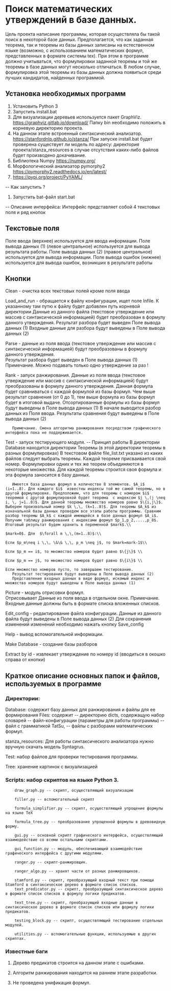 # Поиск математических утверждений в базе данных.

Цель проекта написание программы, которая осуществляла бы такой поиск в некоторой базе данных. Предполагается, что как заданная теорема, так и теоремы из базы данных записаны на естественном языке (возможно, с использованием математических формул, представленных в формате системы tex). При этом в программе должно учитываться, что формулировки заданной теоремы и той же теоремы в базе данных могут несколько отличаться. В любом случае, формулировка этой теоремы из базы данных должна появиться среди лучших кандидатов, найденных программой.

## Установка необходимых программ
1. Установить Python 3
2. Запустить install.bat
3. Для визуализации деревьев используется пакет GraphViz. https://graphviz.gitlab.io/download/ 
   Папку bin необходимо положить в корневую директорию проекта.
4. На данном этапе встроенный синтаксический анализатор. https://stanfordnlp.github.io/stanza/
   При запуске install.bat будет проверена существует ли модель по адресу: директория проекта/stanza_resources в случае отсутствия каких-либо файлов будет производено докачивание.
5. Библиотека Numpy https://numpy.org/
6. Морфологический анализатор pymorphy2 https://pymorphy2.readthedocs.io/en/latest/
7. https://pypi.org/project/PyYAML/

-- Как запустить ?
1. Запустить bat-файл start.bat

-- Описание интерфейса:
   Интерфейс представляет собой 4 текстовых поля и ряд кнопок
   
## Текстовые поля 
Поле ввода (верхнее) используется для ввода информации.
Поле вывода данных (1) (левое центральное) используется для вывода результата работы.
Поле вывода данных (2) (правое центральное) используется для вывода информации.
Поле вывода ошибок (нижнее) используется для вывода ошибок, возникших в результате работы

## Кнопки 

Clean - очистка всех текстовых полей кроме поля ввода

Load_and_run - обращается к файлу конфигурации, ищет поле Infile. К указанному там путю к файлу будет добавлен путь корневой директории
			 Данные из данного файла (текстовое утверждение или массив с синтаксической информацией) будет преобразован в формулу данного утверждения.
			 Результат разбора будет выведен Поле вывода данных (1)
			 Входные данные для разбора будут выведены в Поле вывода данных (2)
			 
Parse - данные из поля ввода (текстовое утверждение или массив с синтаксической информацией) будут преобразованы в формулу данного утверждения.	 
		Результат разбора будет выведен в Поле вывода данных (1)	 
		Примечание. Можно подавать только одно утверждение за раз !

Rank - запуск ранжирования. 
	   Данные из поля ввода (текстовое утверждение или массив с синтаксической информацией) будут преобразованы 
	   в формулу данного утверждения. Данная формула будет сравниваться с каждой формулой из базы формул. 
	   Чем выше результат сравнения (от 0 до 1), тем выше формула из базы формул будет в итоговой выдаче.
	   Отсортированные формулы из базы формул будут выведены в Поле вывода данных (1)
	   В начале выводится разбор данных из Поля ввода.
	   Результаты сравнения будут выведены в Поле вывода данных (2)
	   
	   Примечание. Смена алгоритма ранжирования посредством графического интерфейса пока не поддерживается.

Test - запуск тестирующего модуля.
	   -- Принцип работы 
	   В директории Database находится директории Теоремы (в этой директории теоремы в разных формулировках)
		  В текстовом файле file_list.txt указано из каких файлов следует выбрать теоремы.
		  Каждой теореме присваивается свой номер. Формулировки одних и тех же теорем объединяются в некоторые множества.
		  Для каждой теоремы строится своя формула и эта формула заносится в базу данных.
		  
	   Имеется база данных формул в количестве 8 элементов. $A_i$ (i=1..8). Для каждого $i$  известны индексы той же самой теоремы, но в другой формулировке. Предположим, что для теоремы с номером $i$ теоремой с другой формулировкой будет теорема  с индексом $j \,(j \neq i, \, j=1..8)$. Для данной теоремы множество номеров равно $\{i,j\}$. Выберем произвольный номер $k \,\, (k=1..8)$. Для теоремы $A_k$ из изначальной базы данных проведем все этапы работы программы. Сравним разбор теоремы $A_k$ с каждой имеющейся в базе данных формул $A_i$. Получим таблицу ранжирования с индексами формул $p_1,p_2,....,p_8$. Итоговый результат будем хранить в переменной $mark$.\\

	$mark=0$. Для  $\forall m \,\,(m=1..8)$:\\

	Если $p_m\neq i \,\, \&\& \,\, p_m \neq j$, то $mark=mark-1$\\

	Если $p_m == i$, то множество номеров будет равно $\{j\}$ \\	

	Если $p_m == j$, то множество номеров будет равно $\{i\}$ \\

	Если множество номеров пусто, то завершаем тестирование.
	   Результат тестирования будут выведены в Поле вывода данных (2)
	   Представление входных данных в виде формул, искомый индекс и множество номеров будут выведены в Поле вывода данных (1)
	   
Picture - модуль отрисовки формул.   
	  Отрисовывает Данные из поля ввода в отдельном окне.
	  Примечание. Входные данные должны быть в формате списка вложенных списков.

Edit_config - редактирование файла конфигурации. Данные из данного файла будут выведены в Поле вывода данных (2)
	Для сохранения изменений изменений необходимо нажать кнопку Save_config
	
Help - вывод вспомогательной информации.

Make Database - создание базы разборов

Extract by id - извлекает утверждение по номеру id (вводиться в окошко справа от кнопки)
		  
## Краткое описание основных папок и файлов, используемых в программе 

### Директории:

Database: содержит базу данных для ранжирования и файлы для ее формирования
Files: содержит
		   -- директорию dicts, содержащую набор словарей
		   -- файл-конфигурации (параметры для работы программы)
		   -- файл с грамматикой TatSu, 
		   -- файлы с разборами математических формул.

stanza_resources: Для работы синтаксического анализатора нужно вручную скачать модель Syntagrus. 

Test: набор файлов для проверки тестирования программы.

Tree: хранение картинок с визуализацией
    
### Scripts: набор скриптов на языке Python 3.
		draw_graph.py -- скрипт, осуществляющий визуализацию
		
		filler.py -- вспомогательный скрипт
		
		formula_simplifier.py -- скрипт, осуществляющий упрощение формулы на языке TeX
		
		formula_tree.py -- преобразование упрощенной формулы в древовидную форму.
		
		gui.py -- основной скрипт графического интерфейса, осуществляющий взаимодействие со всеми остальными скриптами.
		
		gui_function.py -- модуль, обеспечивающий взаимодействие графического интерфейса с другими модулями.
		
		ranger.py -- скрипт-ранжировщик.
		
		ranger_algo.py -- хранят части от разных ранжировщиков.
		
		stamford.py -- скрипт, преобразующий входный текст при помощи Stamford в синтаксическое дерево в формате список списков.
		text_predicator.py -- скрипт, преобразующий синтаксическое дерево в формате список списков в формулу логики предикатов.
		
		text_tree.py -- скрипт, преобразующий входные данные в синтаксическое дерево в формате список списков или формулу логики предикатов.
		
		testing_block.py -- скрипт, осуществляющий тестирование отдельных модулей.
		
		utilities.py -- вспомогательные функции, используемые в других скриптах.

    
### Известные баги

1. Дерево предикатов строится на данном этапе с ошибками.

2. Алгоритм ранжирования находится на раннем этапе разработки.

3. Не проведена унификация формул.

